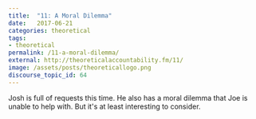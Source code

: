 ```yaml
---
title:  "11: A Moral Dilemma"
date:   2017-06-21
categories: theoretical
tags:
- theoretical
permalink: /11-a-moral-dilemma/
external: http://theoreticalaccountability.fm/11/
image: /assets/posts/theoreticallogo.png
discourse_topic_id: 64
---
```

Josh is full of requests this time. He also has a moral dilemma that Joe is unable to help with. But it's at least interesting to consider.
<!--more-->